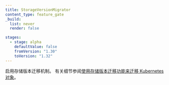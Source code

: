 ```yaml
---
title: StorageVersionMigrator
content_type: feature_gate
_build:
  list: never
  render: false

stages:
  - stage: alpha 
    defaultValue: false
    fromVersion: "1.30"
    toVersion: "1.32"
---
```


<!--
Enables storage version migration. See [Migrate Kubernetes Objects Using Storage Version Migration](/docs/tasks/manage-kubernetes-objects/storage-version-migration) for more details.
-->
启用存储版本迁移机制。
有关细节参阅[使用存储版本迁移功能来迁移 Kubernetes 对象](/zh-cn/docs/tasks/manage-kubernetes-objects/storage-version-migration)。
